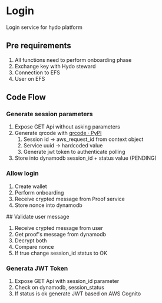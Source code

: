# Login
Login service for hydo platform

## Pre requirements
1. All functions need to perform onboarding phase
2. Exchange key with Hydo steward
3. Connection to EFS
4. User on EFS

## Code Flow
### Generate session parameters
1. Expose GET Api without asking parameters
2. Generate qrcode with [qrcode · PyPI](https://pypi.org/project/qrcode/)
	1. Session id -> aws_request_id from context object
	2. Service uuid  -> hardcoded value
	3. Generate jwt token to authenticate polling
3. Store into dynamodb session_id + status value (PENDING)

### Allow login
1. Create wallet
2. Perform onboarding
3. Receive crypted message from Proof service
4. Store nonce into dynamodb

## Validate user message
1. Receive crypted message from user
2. Get proof's message from dynamodb
3. Decrypt both
4. Compare nonce
5. If true change session_id status to OK

### Generata JWT Token
1. Expose GET Api with session_id parameter
2. Check on dynamodb, session_status
3. If status is ok generate JWT based on AWS Cognito